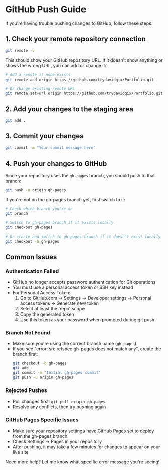 # GitHub Push Guide

If you're having trouble pushing changes to GitHub, follow these steps:

## 1. Check your remote repository connection

```bash
git remote -v
```

This should show your GitHub repository URL. If it doesn't show anything or shows the wrong URL, you can add or change it:

```bash
# Add a remote if none exists
git remote add origin https://github.com/trydavidqix/Portfolio.git

# Or change existing remote URL
git remote set-url origin https://github.com/trydavidqix/Portfolio.git
```

## 2. Add your changes to the staging area

```bash
git add .
```

## 3. Commit your changes

```bash
git commit -m "Your commit message here"
```

## 4. Push your changes to GitHub

Since your repository uses the `gh-pages` branch, you should push to that branch:

```bash
git push -u origin gh-pages
```

If you're not on the gh-pages branch yet, first switch to it:

```bash
# Check which branch you're on
git branch

# Switch to gh-pages branch if it exists locally
git checkout gh-pages

# Or create and switch to gh-pages branch if it doesn't exist locally
git checkout -b gh-pages
```

## Common Issues

### Authentication Failed
- GitHub no longer accepts password authentication for Git operations
- You must use a personal access token or SSH key instead
- For Personal Access Token:
  1. Go to GitHub.com → Settings → Developer settings → Personal access tokens → Generate new token
  2. Select at least the 'repo' scope
  3. Copy the generated token
  4. Use this token as your password when prompted during git push

### Branch Not Found
- Make sure you're using the correct branch name (`gh-pages`)
- If you see "error: src refspec gh-pages does not match any", create the branch first:
  ```bash
  git checkout -b gh-pages
  git add .
  git commit -m "Initial gh-pages commit"
  git push -u origin gh-pages
  ```

### Rejected Pushes
- Pull changes first: `git pull origin gh-pages`
- Resolve any conflicts, then try pushing again

### GitHub Pages Specific Issues
- Make sure your repository settings have GitHub Pages set to deploy from the gh-pages branch
- Check Settings → Pages in your repository
- After pushing, it may take a few minutes for changes to appear on your live site

Need more help? Let me know what specific error message you're seeing!
